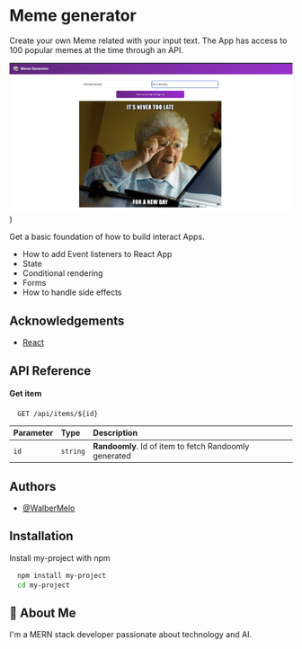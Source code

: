 # Meme generator

Create your own Meme related with your input text. The App has access to 100 popular memes at the time through an API.

![App Screenshot](src/assets/meme-generator.png?=250x250))

Get a basic foundation of how to build interact Apps.

- How to add Event listeners to React App
- State
- Conditional rendering
- Forms
- How to handle side effects

## Acknowledgements

- [React](https://reactjs.org/)

## API Reference

#### Get item

```https://api.imgflip.com/get_memes
  GET /api/items/${id}
```

| Parameter | Type     | Description                                            |
| :-------- | :------- | :----------------------------------------------------- |
| `id`      | `string` | **Randoomly**. Id of item to fetch Randoomly generated |

## Authors

- [@WalberMelo](https://github.com/WalberMelo)

## Installation

Install my-project with npm

```bash
  npm install my-project
  cd my-project
```

## 🚀 About Me

I'm a MERN stack developer passionate about technology and AI.
